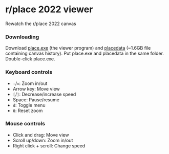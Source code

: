 # r/place 2022 viewer

Rewatch the r/place 2022 canvas

### Downloading

Download [place.exe][exe] (the viewer program) and [placedata][placedata] (~1.6GB file containing canvas history). Put place.exe and placedata in the same folder. Double-click place.exe.

### Keyboard controls

- `-`/`=`: Zoom in/out
- Arrow key: Move view
- `[`/`]`: Decrease/increase speed
- Space: Pause/resume
- `d`: Toggle menu
- `0`: Reset zoom

### Mouse controls

- Click and drag: Move view
- Scroll up/down: Zoom in/out
- Right click + scroll: Change speed

[exe]: https://f004.backblazeb2.com/file/loosies/place.exe
[placedata]: https://f004.backblazeb2.com/file/loosies/placedata

